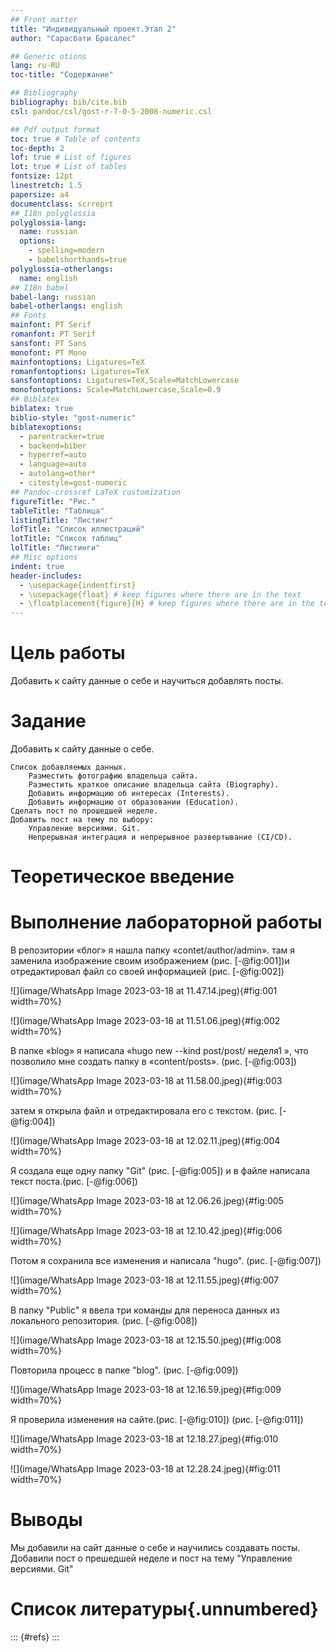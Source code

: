 ```yaml
---
## Front matter
title: "Индивидуальный проект.Этап 2"
author: "Сарасбати Брасалес"

## Generic otions
lang: ru-RU
toc-title: "Содержание"

## Bibliography
bibliography: bib/cite.bib
csl: pandoc/csl/gost-r-7-0-5-2008-numeric.csl

## Pdf output format
toc: true # Table of contents
toc-depth: 2
lof: true # List of figures
lot: true # List of tables
fontsize: 12pt
linestretch: 1.5
papersize: a4
documentclass: scrreprt
## I18n polyglossia
polyglossia-lang:
  name: russian
  options:
	- spelling=modern
	- babelshorthands=true
polyglossia-otherlangs:
  name: english
## I18n babel
babel-lang: russian
babel-otherlangs: english
## Fonts
mainfont: PT Serif
romanfont: PT Serif
sansfont: PT Sans
monofont: PT Mono
mainfontoptions: Ligatures=TeX
romanfontoptions: Ligatures=TeX
sansfontoptions: Ligatures=TeX,Scale=MatchLowercase
monofontoptions: Scale=MatchLowercase,Scale=0.9
## Biblatex
biblatex: true
biblio-style: "gost-numeric"
biblatexoptions:
  - parentracker=true
  - backend=biber
  - hyperref=auto
  - language=auto
  - autolang=other*
  - citestyle=gost-numeric
## Pandoc-crossref LaTeX customization
figureTitle: "Рис."
tableTitle: "Таблица"
listingTitle: "Листинг"
lofTitle: "Список иллюстраций"
lotTitle: "Список таблиц"
lolTitle: "Листинги"
## Misc options
indent: true
header-includes:
  - \usepackage{indentfirst}
  - \usepackage{float} # keep figures where there are in the text
  - \floatplacement{figure}{H} # keep figures where there are in the text
---
```


# Цель работы

Добавить к сайту данные о себе и научиться добавлять посты.

# Задание

Добавить к сайту данные о себе.

    Список добавляемых данных.
        Разместить фотографию владельца сайта.
        Разместить краткое описание владельца сайта (Biography).
        Добавить информацию об интересах (Interests).
        Добавить информацию от образовании (Education).
    Сделать пост по прошедшей неделе.
    Добавить пост на тему по выбору:
        Управление версиями. Git.
        Непрерывная интеграция и непрерывное развертывание (CI/CD).


# Теоретическое введение

# Выполнение лабораторной работы

В репозитории «блог» я нашла папку «contet/author/admin».
там я заменила изображение своим изображением (рис. [-@fig:001])и отредактировал файл со своей информацией (рис. [-@fig:002])

![](image/WhatsApp Image 2023-03-18 at 11.47.14.jpeg){#fig:001 width=70%}

![](image/WhatsApp Image 2023-03-18 at 11.51.06.jpeg){#fig:002 width=70%}

В папке «blog» я написалa «hugo new --kind post/post/ неделя1 », что позволило мне создать папку в «content/posts». (рис. [-@fig:003])

![](image/WhatsApp Image 2023-03-18 at 11.58.00.jpeg){#fig:003 width=70%}

затем я открыла файл и отредактировала его с текстом. (рис. [-@fig:004])

![](image/WhatsApp Image 2023-03-18 at 12.02.11.jpeg){#fig:004 width=70%}

Я создала еще одну папку "Git" (рис. [-@fig:005]) и в файле написала текст поста.(рис. [-@fig:006])

![](image/WhatsApp Image 2023-03-18 at 12.06.26.jpeg){#fig:005 width=70%}

![](image/WhatsApp Image 2023-03-18 at 12.10.42.jpeg){#fig:006 width=70%}

Потом я сохранила все изменения и написала "hugo". (рис. [-@fig:007])

![](image/WhatsApp Image 2023-03-18 at 12.11.55.jpeg){#fig:007 width=70%}

В папку "Public" я ввела три команды для переноса данных из локального репозитория. (рис. [-@fig:008])

![](image/WhatsApp Image 2023-03-18 at 12.15.50.jpeg){#fig:008 width=70%}

Повторила процесс в папке "blog". (рис. [-@fig:009])

![](image/WhatsApp Image 2023-03-18 at 12.16.59.jpeg){#fig:009 width=70%}

Я проверила изменения на сайте.(рис. [-@fig:010]) (рис. [-@fig:011])

![](image/WhatsApp Image 2023-03-18 at 12.18.27.jpeg){#fig:010 width=70%}

![](image/WhatsApp Image 2023-03-18 at 12.28.24.jpeg){#fig:011 width=70%}


# Выводы

Мы добавили на сайт данные о себе и научились создавать посты. Добавили пост о прешедшей неделе и пост на тему "Управление версиями. Git"

# Список литературы{.unnumbered}

::: {#refs}
:::
